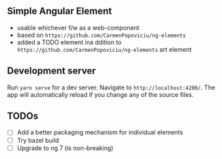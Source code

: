 ## Simple Angular Element 
- usable whichever f/w as a web-component
- based on `https://github.com/CarmenPopoviciu/ng-elements`
- added a TODO element ina ddition to `https://github.com/CarmenPopoviciu/ng-elements` art element

## Development server

Run `yarn serve` for a dev server. Navigate to `http://localhost:4200/`. The app will automatically reload if you change any of the source files.


## TODOs
- [ ] Add a better packaging mechanism for individual elements
- [ ] Try bazel build
- [ ] Upgrade to ng 7 (is non-breaking)
